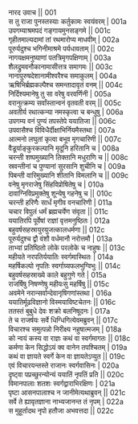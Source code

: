 नारद उवाच ||	001    
स तु राजा पुनस्तस्याः कर्तुकामः स्वयंवरम् |	001a  
उपगम्याश्रमपदं गङ्गायमुनसङ्गमे ||	001c  
गृहीतमाल्यदामां तां रथमारोप्य माधवीम् |	002a  
पूरुर्यदुश्च भगिनीमाश्रमे पर्यधावताम् ||	002c  
नागयक्षमनुष्याणां पतत्रिमृगपक्षिणाम् |	003a  
शैलद्रुमवनौकानामासीत्तत्र समागमः ||	003c  
नानापुरुषदेशानामीश्वरैश्च समाकुलम् |	004a  
ऋषिभिर्ब्रह्मकल्पैश्च समन्तादावृतं वनम् ||	004c  
निर्दिश्यमानेषु तु सा वरेषु वरवर्णिनी |	005a  
वरानुत्क्रम्य सर्वांस्तान्वनं वृतवती वरम् ||	005c  
अवतीर्य रथात्कन्या नमस्कृत्वा च बन्धुषु |	006a  
उपगम्य वनं पुण्यं तपस्तेपे ययातिजा ||	006c  
उपवासैश्च विविधैर्दीक्षाभिर्नियमैस्तथा |	007a  
आत्मनो लघुतां कृत्वा बभूव मृगचारिणी ||	007c  
वैडूर्याङ्कुरकल्पानि मृदूनि हरितानि च |	008a  
चरन्ती शष्पमुख्यानि तिक्तानि मधुराणि च ||	008c  
स्रवन्तीनां च पुण्यानां सुरसानि शुचीनि च |	009a  
पिबन्ती वारिमुख्यानि शीतानि विमलानि च ||	009c  
वनेषु मृगराजेषु सिंहविप्रोषितेषु च |	010a  
दावाग्निविप्रमुक्तेषु शून्येषु गहनेषु च ||	010c  
चरन्ती हरिणैः सार्धं मृगीव वनचारिणी |	011a  
चचार विपुलं धर्मं ब्रह्मचर्येण संवृता ||	011c  
ययातिरपि पूर्वेषां राज्ञां वृत्तमनुष्ठितः |	012a  
बहुवर्षसहस्रायुरयुजत्कालधर्मणा ||	012c  
पूरुर्यदुश्च द्वौ वंशौ वर्धमानौ नरोत्तमौ |	013a  
ताभ्यां प्रतिष्ठितो लोके परलोके च नाहुषः ||	013c  
महीयते नरपतिर्ययातिः स्वर्गमास्थितः |	014a  
महर्षिकल्पो नृपतिः स्वर्गाग्र्यफलभुग्विभुः ||	014c  
बहुवर्षसहस्राख्ये काले बहुगुणे गते |	015a  
राजर्षिषु निषण्णेषु महीयःसु महर्षिषु ||	015c  
अवमेने नरान्सर्वान्देवानृषिगणांस्तथा |	016a  
ययातिर्मूढविज्ञानो विस्मयाविष्टचेतनः ||	016c  
ततस्तं बुबुधे देवः शक्रो बलनिषूदनः |	017a  
ते च राजर्षयः सर्वे धिग्धिगित्येवमब्रुवन् ||	017c  
विचारश्च समुत्पन्नो निरीक्ष्य नहुषात्मजम् |	018a  
को न्वयं कस्य वा राज्ञः कथं वा स्वर्गमागतः ||	018c  
कर्मणा केन सिद्धोऽयं क्व वानेन तपश्चितम् |	019a  
कथं वा ज्ञायते स्वर्गे केन वा ज्ञायतेऽप्युत ||	019c  
एवं विचारयन्तस्ते राजानः स्वर्गवासिनः |	020a  
दृष्ट्वा पप्रच्छुरन्योन्यं ययातिं नृपतिं प्रति ||	020c  
विमानपालाः शतशः स्वर्गद्वाराभिरक्षिणः |	021a  
पृष्टा आसनपालाश्च न जानीमेत्यथाब्रुवन् ||	021c  
सर्वे ते ह्यावृतज्ञाना नाभ्यजानन्त तं नृपम् |	022a  
स मुहूर्तादथ नृपो हतौजा अभवत्तदा ||	022c  
